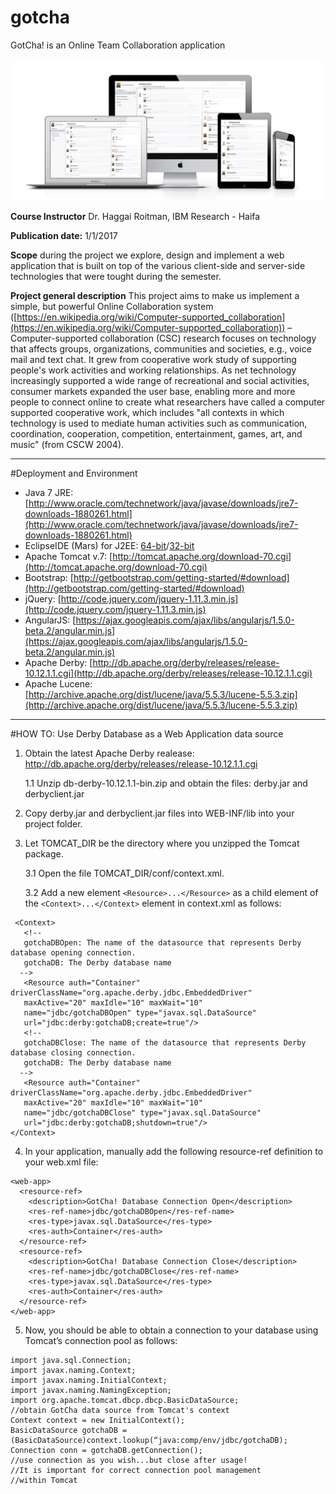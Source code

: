 # gotcha
GotCha! is an Online Team Collaboration application

![alt tag](https://github.com/AhmadHakroosh/gotcha/blob/master/devices.png)

**Course Instructor**
Dr. Haggai Roitman, IBM Research - Haifa

**Publication date:** 1/1/2017

**Scope**
during the project we explore, design and implement a web application that is built on top of the various client-side and server-side technologies that were tought during the semester.

**Project general description**
This project aims to make us implement a simple, but powerful Online Collaboration system ([https://en.wikipedia.org/wiki/Computer-supported_collaboration](https://en.wikipedia.org/wiki/Computer-supported_collaboration)) – Computer-supported collaboration (CSC) research focuses on technology that affects groups, organizations, communities and societies, e.g., voice mail and text chat. It grew from cooperative work study of supporting people's work activities and working relationships. As net technology increasingly supported a wide range of recreational and social activities, consumer markets expanded the user base, enabling more and more people to connect online to create what researchers have called a computer supported cooperative work, which includes "all contexts in which technology is used to mediate human activities such as communication, coordination, cooperation, competition, entertainment, games, art, and music" (from CSCW 2004).

----------


#Deployment and Environment 

- Java 7 JRE: [http://www.oracle.com/technetwork/java/javase/downloads/jre7-downloads-1880261.html](http://www.oracle.com/technetwork/java/javase/downloads/jre7-downloads-1880261.html)
- EclipseIDE (Mars) for J2EE: [64-bit](http://www.eclipse.org/downloads/download.php?file=/technology/epp/downloads/release/mars/2/eclipse-jee-mars-2-win32-x86_64.zip)/[32-bit](http://www.eclipse.org/downloads/download.php?file=/technology/epp/downloads/release/mars/2/eclipse-jee-mars-2-win32.zip)
- Apache Tomcat v.7: [http://tomcat.apache.org/download-70.cgi](http://tomcat.apache.org/download-70.cgi)
- Bootstrap: [http://getbootstrap.com/getting-started/#download](http://getbootstrap.com/getting-started/#download)
- jQuery: [http://code.jquery.com/jquery-1.11.3.min.js](http://code.jquery.com/jquery-1.11.3.min.js)
- AngularJS: [https://ajax.googleapis.com/ajax/libs/angularjs/1.5.0-beta.2/angular.min.js](https://ajax.googleapis.com/ajax/libs/angularjs/1.5.0-beta.2/angular.min.js)
- Apache Derby: [http://db.apache.org/derby/releases/release-10.12.1.1.cgi](http://db.apache.org/derby/releases/release-10.12.1.1.cgi)
- Apache Lucene: [http://archive.apache.org/dist/lucene/java/5.5.3/lucene-5.5.3.zip](http://archive.apache.org/dist/lucene/java/5.5.3/lucene-5.5.3.zip)


----------

#HOW TO: Use Derby Database as a Web Application data source

1. Obtain the latest Apache Derby realease:
	http://db.apache.org/derby/releases/release-10.12.1.1.cgi

	1.1 Unzip db-derby-10.12.1.1-bin.zip and obtain the files:
	derby.jar and derbyclient.jar

2. Copy derby.jar and derbyclient.jar files into WEB-INF/lib into your project folder.

3. Let TOMCAT_DIR be the directory where you unzipped the Tomcat
package.

	3.1 Open the file TOMCAT_DIR/conf/context.xml.

	3.2 Add a new element `<Resource>...</Resource>` as a child element of the `<Context>...</Context>` element in context.xml as follows:

  ```
   <Context>
     <!--
     gotchaDBOpen: The name of the datasource that represents Derby database opening connection.
     gotchaDB: The Derby database name
  	-->
     <Resource auth="Container" driverClassName="org.apache.derby.jdbc.EmbeddedDriver" 
     maxActive="20" maxIdle="10" maxWait="10" 
     name="jdbc/gotchaDBOpen" type="javax.sql.DataSource" 
     url="jdbc:derby:gotchaDB;create=true"/>
     <!--
     gotchaDBClose: The name of the datasource that represents Derby database closing connection.
     gotchaDB: The Derby database name
  	-->
     <Resource auth="Container" driverClassName="org.apache.derby.jdbc.EmbeddedDriver" 
     maxActive="20" maxIdle="10" maxWait="10" 
     name="jdbc/gotchaDBClose" type="javax.sql.DataSource" 
     url="jdbc:derby:gotchaDB;shutdown=true"/>
  </Context>
  ```
4. In your application, manually add the following resource-ref definition to your web.xml file:

  ```
  <web-app>
    <resource-ref>
      <description>GotCha! Database Connection Open</description>
      <res-ref-name>jdbc/gotchaDBOpen</res-ref-name>
      <res-type>javax.sql.DataSource</res-type>
      <res-auth>Container</res-auth>
    </resource-ref>
    <resource-ref>
      <description>GotCha! Database Connection Close</description>
      <res-ref-name>jdbc/gotchaDBClose</res-ref-name>
      <res-type>javax.sql.DataSource</res-type>
      <res-auth>Container</res-auth>
    </resource-ref>
  </web-app>
  ```

5. Now, you should be able to obtain a connection to your database using Tomcat’s connection pool as follows:

  ```
  import java.sql.Connection;
  import javax.naming.Context;
  import javax.naming.InitialContext;
  import javax.naming.NamingException;
  import org.apache.tomcat.dbcp.dbcp.BasicDataSource;
  //obtain GotCha data source from Tomcat's context
  Context context = new InitialContext();
  BasicDataSource gotchaDB = (BasicDataSource)context.lookup(“java:comp/env/jdbc/gotchaDB);
  Connection conn = gotchaDB.getConnection();
  //use connection as you wish...but close after usage!
  //It is important for correct connection pool management
  //within Tomcat
```